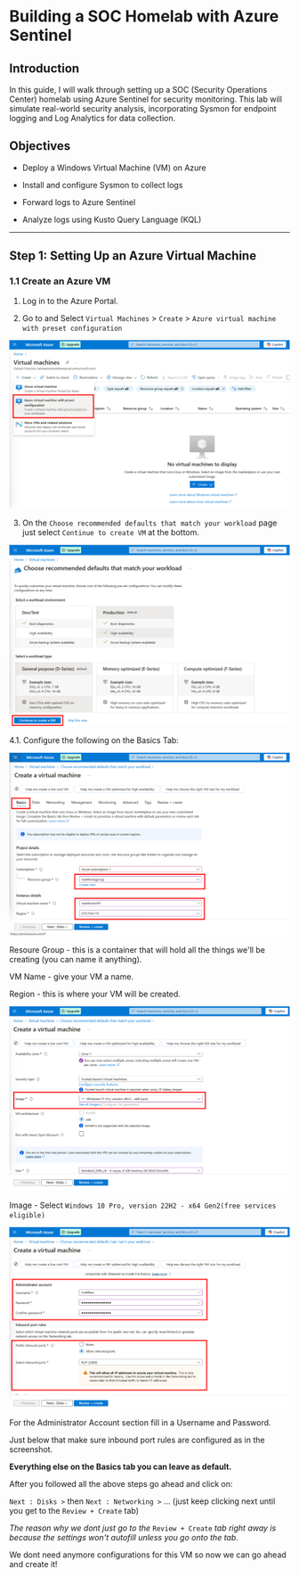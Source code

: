 # Building a SOC Homelab with Azure Sentinel

## Introduction

In this guide, I will walk through setting up a SOC (Security Operations Center) homelab using Azure Sentinel for security monitoring. This lab will simulate real-world security analysis, incorporating Sysmon for endpoint logging and Log Analytics for data collection.

## Objectives

*  Deploy a Windows Virtual Machine (VM) on Azure

*  Install and configure Sysmon to collect logs

*  Forward logs to Azure Sentinel

*  Analyze logs using Kusto Query Language (KQL)

---------------------------------------------------------------------

## Step 1: Setting Up an Azure Virtual Machine

### 1.1 Create an Azure VM

1. Log in to the Azure Portal.

2. Go to and Select `Virtual Machines` > `Create` > `Azure virtual machine with preset configuration`

![AzureVM_preset_config](screenshots/AzureVM_preset_config.jpg)

3. On the `Choose recommended defaults that match your workload` page just select `Continue to create VM` at the bottom.

![AzureVM_contunue_to_create_VM](screenshots/AzureVM_contunue_to_create_VM.jpg)

4.1. Configure the following on the Basics Tab:

![AzureVM_basictab1](screenshots/AzureVM_basictab1.jpg)

Resoure Group - this is a container that will hold all the things we'll be creating (you can name it anything).

VM Name - give your VM a name.

Region - this is where your VM will be created.

![AzureVM_basictab1_5](screenshots/AzureVM_basictab1_5.jpg)

Image - Select `Windows 10 Pro, version 22H2 - x64 Gen2(free services eligible)`

![AzureVM_basictab2](screenshots/AzureVM_basictab2.jpg)

For the Administrator Account section fill in a Username and Password.

Just below that make sure inbound port rules are configured as in the screenshot.

**Everything else on the Basics tab you can leave as default.**

After you followed all the above steps go ahead and click on:

`Next : Disks >` then `Next : Networking >` ... (just keep clicking next until you get to the `Review + Create` tab)

_The reason why we dont just go to the_ `Review + Create` _tab right away is because the settings won't autofill unless you go onto the tab_.

We dont need anymore configurations for this VM so now we can go ahead and create it!


